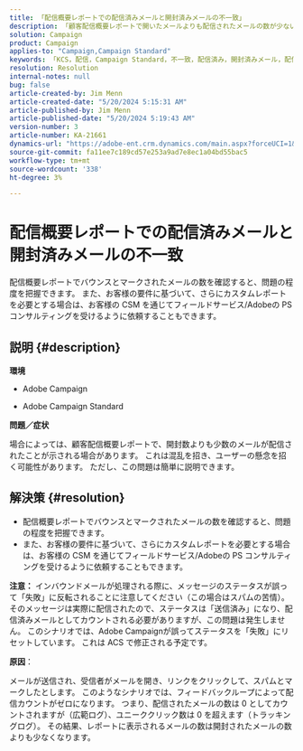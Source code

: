 ```yaml
---
title: 「配信概要レポートでの配信済みメールと開封済みメールの不一致」
description: 「顧客配信概要レポートで開いたメールよりも配信されたメールの数が少ない問題について説明します。」
solution: Campaign
product: Campaign
applies-to: "Campaign,Campaign Standard"
keywords: 「KCS，配信，Campaign Standard，不一致，配信済み，開封済みメール，配信概要レポート，FAQ」
resolution: Resolution
internal-notes: null
bug: false
article-created-by: Jim Menn
article-created-date: "5/20/2024 5:15:31 AM"
article-published-by: Jim Menn
article-published-date: "5/20/2024 5:19:43 AM"
version-number: 3
article-number: KA-21661
dynamics-url: "https://adobe-ent.crm.dynamics.com/main.aspx?forceUCI=1&pagetype=entityrecord&etn=knowledgearticle&id=a68f5df4-6716-ef11-9f8a-6045bd006268"
source-git-commit: fa11ee7c189cd57e253a9ad7e8ec1a04bd55bac5
workflow-type: tm+mt
source-wordcount: '338'
ht-degree: 3%

---
```


# 配信概要レポートでの配信済みメールと開封済みメールの不一致


配信概要レポートでバウンスとマークされたメールの数を確認すると、問題の程度を把握できます。 また、お客様の要件に基づいて、さらにカスタムレポートを必要とする場合は、お客様の CSM を通じてフィールドサービス/Adobeの PS コンサルティングを受けるように依頼することもできます。

## 説明 {#description}


<b>環境</b>

- Adobe Campaign

- Adobe Campaign Standard

<b>問題／症状</b>

場合によっては、顧客配信概要レポートで、開封数よりも少数のメールが配信されたことが示される場合があります。 これは混乱を招き、ユーザーの懸念を招く可能性があります。 ただし、この問題は簡単に説明できます。


## 解決策 {#resolution}


- 配信概要レポートでバウンスとマークされたメールの数を確認すると、問題の程度を把握できます。
- また、お客様の要件に基づいて、さらにカスタムレポートを必要とする場合は、お客様の CSM を通じてフィールドサービス/Adobeの PS コンサルティングを受けるように依頼することもできます。


<b>注意：</b> インバウンドメールが処理される際に、メッセージのステータスが誤って「失敗」に反転されることに注意してください（この場合はスパムの苦情）。 そのメッセージは実際に配信されたので、ステータスは「送信済み」になり、配信済みメールとしてカウントされる必要がありますが、この問題は発生しません。 このシナリオでは、Adobe Campaignが誤ってステータスを「失敗」にリセットしています。 これは ACS で修正される予定です。

<b>原因</b>：

メールが送信され、受信者がメールを開き、リンクをクリックして、スパムとマークしたとします。 このようなシナリオでは、フィードバックループによって配信カウントがゼロになります。 つまり、配信されたメールの数は 0 としてカウントされますが（広範ログ）、ユニーククリック数は 0 を超えます（トラッキングログ）。 その結果、レポートに表示されるメールの数は開封されたメールの数よりも少なくなります。
